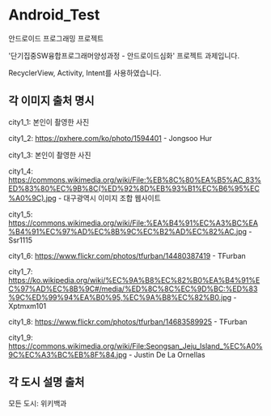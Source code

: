 # Android_Test
안드로이드 프로그래밍 프로젝트

'단기집중SW융합프로그래머양성과정 - 안드로이드심화' 프로젝트 과제입니다.

RecyclerView, Activity, Intent를 사용하였습니다.

## 각 이미지 출처 명시
city1_1: 본인이 촬영한 사진

city1_2: https://pxhere.com/ko/photo/1594401 - Jongsoo Hur

city1_3: 본인이 촬영한 사진

city1_4: https://commons.wikimedia.org/wiki/File:%EB%8C%80%EA%B5%AC_83%ED%83%80%EC%9B%8C(%ED%92%8D%EB%93%B1%EC%B6%95%EC%A0%9C).jpg - 대구광역시 이미지 조합 웹사이트

city1_5: https://commons.wikimedia.org/wiki/File:%EA%B4%91%EC%A3%BC%EA%B4%91%EC%97%AD%EC%8B%9C%EC%B2%AD%EC%82%AC.jpg - Ssr1115

city1_6: https://www.flickr.com/photos/tfurban/14480387419 - TFurban

city1_7: https://ko.wikipedia.org/wiki/%EC%9A%B8%EC%82%B0%EA%B4%91%EC%97%AD%EC%8B%9C#/media/%ED%8C%8C%EC%9D%BC:%ED%83%9C%ED%99%94%EA%B0%95,%EC%9A%B8%EC%82%B0.jpg - Xptmxm101

city1_8: https://www.flickr.com/photos/tfurban/14683589925 - TFurban

city1_9: https://commons.wikimedia.org/wiki/File:Seongsan_Jeju_Island_%EC%A0%9C%EC%A3%BC%EB%8F%84.jpg - Justin De La Ornellas


## 각 도시 설명 출처
모든 도시: 위키백과
